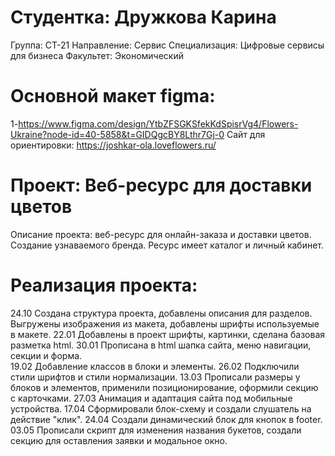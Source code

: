 # Студентка: Дружкова Карина 
Группа: СТ-21
Направление: Сервис Специализация: Цифровые сервисы для бизнеса 
Факультет: Экономический 
# Основной макет figma:
1-https://www.figma.com/design/YtbZFSGKSfekKdSpisrVg4/Flowers-Ukraine?node-id=40-5858&t=GIDQgcBY8Lthr7Gj-0
Сайт для ориентировки: https://joshkar-ola.loveflowers.ru/
# Проект: Веб-ресурс для доставки цветов 
Описание проекта: веб-ресурс для онлайн-заказа и доставки цветов. Создание узнаваемого бренда. Ресурс имеет каталог и личный кабинет.
# Реализация проекта: 
24.10
Создана структура проекта, добавлены описания для разделов. Выгружены изображения из макета, добавлены шрифты используемые в макете.
22.01 
Добавлены в проект шрифты, картинки, сделана базовая разметка html.
30.01 
Прописана в html шапка сайта, меню навигации, секции и форма.   
19.02 
Добавление классов в блоки и элементы.
26.02
Подключили стили шрифтов и стили нормализации.
13.03
Прописали размеры у блоков и элементов, применили позиционирование, оформили секцию с карточками. 
27.03
Анимация и адаптация сайта под мобильные устройства.
17.04
Сформировали блок-схему и создали слушатель на действие "клик".
24.04
Создали динамический блок для кнопок в footer.
03.05
Прописали скрипт для изменения названия букетов, создали секцию для оставления заявки и модальное окно.